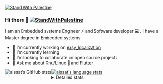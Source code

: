 [![Stand With Palestine](https://raw.githubusercontent.com/TheBSD/StandWithPalestine/main/banner-no-action.svg)](https://thebsd.github.io/StandWithPalestine)
### Hi there 👋   [![StandWithPalestine](https://raw.githubusercontent.com/TheBSD/StandWithPalestine/main/badges/StandWithPalestine.svg)](https://github.com/TheBSD/StandWithPalestine/blob/main/docs/README.md)

I am an Embedded systems Engineer ⚡️ and Software developer 💻 . I have a Master degree in Embedded systems
- 🔭 I’m currently working on [easy_localization](https://pub.dev/packages/easy_localization)
- 🌱 I’m currently learning 
- 👯 I’m looking to collaborate on open source projects
- 💬 Ask me about  Gnu/Linux 🐧 and [Flutter](https://flutter.dev) 

<a href="https://profile-summary-for-github.com/user/aissat">
  <img align="left" height="170px" src="https://github-readme-stats.vercel.app/api?username=aissat&show_icons=true&line_height=27&count_private=true&include_all_commits=true" alt="aissat's GitHub stats"/>
  <img src="https://github-readme-stats.vercel.app/api/top-langs/?username=aissat&hide_langs_below=5&layout=compact" alt="aissat's language stats"/>
</a>

<details>
<summary>Detailed stats</summary>
 

### 🧐 Waka Stats

<!--START_SECTION:waka-->
![Code Time](http://img.shields.io/badge/Code%20Time-6%2C177%20hrs%2050%20mins-blue)

![Profile Views](http://img.shields.io/badge/Profile%20Views-2-blue)

![Lines of code](https://img.shields.io/badge/From%20Hello%20World%20I%27ve%20Written-2.1%20million%20lines%20of%20code-blue)

**🐱 My GitHub Data** 

> 📦 121.6 kB Used in GitHub's Storage 
 > 
> 💼 Opted to Hire
 > 
> 📜 169 Public Repositories 
 > 
> 🔑 28 Private Repositories 
 > 
**I'm a Night 🦉** 

```text
🌞 Morning                593 commits         ██░░░░░░░░░░░░░░░░░░░░░░░   08.12 % 
🌆 Daytime                1212 commits        ████░░░░░░░░░░░░░░░░░░░░░   16.59 % 
🌃 Evening                3040 commits        ██████████░░░░░░░░░░░░░░░   41.62 % 
🌙 Night                  2460 commits        ████████░░░░░░░░░░░░░░░░░   33.68 % 
```
📅 **I'm Most Productive on Thursday** 

```text
Monday                   696 commits         ██░░░░░░░░░░░░░░░░░░░░░░░   09.53 % 
Tuesday                  1100 commits        ████░░░░░░░░░░░░░░░░░░░░░   15.06 % 
Wednesday                859 commits         ███░░░░░░░░░░░░░░░░░░░░░░   11.76 % 
Thursday                 1454 commits        █████░░░░░░░░░░░░░░░░░░░░   19.90 % 
Friday                   1300 commits        ████░░░░░░░░░░░░░░░░░░░░░   17.80 % 
Saturday                 1188 commits        ████░░░░░░░░░░░░░░░░░░░░░   16.26 % 
Sunday                   708 commits         ██░░░░░░░░░░░░░░░░░░░░░░░   09.69 % 
```


📊 **This Week I Spent My Time On** 

```text
🕑︎ Time Zone: Africa/Algiers

💬 Programming Languages: 
Rust                     35 hrs 30 mins      ██████████████████░░░░░░░   72.36 % 
YAML                     5 hrs 4 mins        ███░░░░░░░░░░░░░░░░░░░░░░   10.33 % 
Markdown                 3 hrs 30 mins       ██░░░░░░░░░░░░░░░░░░░░░░░   07.13 % 
Dart                     2 hrs 18 mins       █░░░░░░░░░░░░░░░░░░░░░░░░   04.71 % 
Git Config               1 hr 26 mins        █░░░░░░░░░░░░░░░░░░░░░░░░   02.95 % 

🔥 Editors: 
VS Code                  49 hrs 3 mins       █████████████████████████   100.00 % 

💻 Operating System: 
Linux                    49 hrs 3 mins       █████████████████████████   100.00 % 
```

**I Mostly Code in Dart** 

```text
Dart                     32 repos            ████████░░░░░░░░░░░░░░░░░   31.68 % 
C++                      9 repos             ██░░░░░░░░░░░░░░░░░░░░░░░   08.91 % 
Dockerfile               4 repos             █░░░░░░░░░░░░░░░░░░░░░░░░   03.96 % 
C#                       4 repos             █░░░░░░░░░░░░░░░░░░░░░░░░   03.96 % 
Rust                     2 repos             ░░░░░░░░░░░░░░░░░░░░░░░░░   01.98 % 
```



**Timeline**

![Lines of Code chart](https://raw.githubusercontent.com/aissat/aissat/master/assets/bar_graph.png)


 Last Updated on 16/08/2024 01:05:54 UTC
<!--END_SECTION:waka-->

</details>
